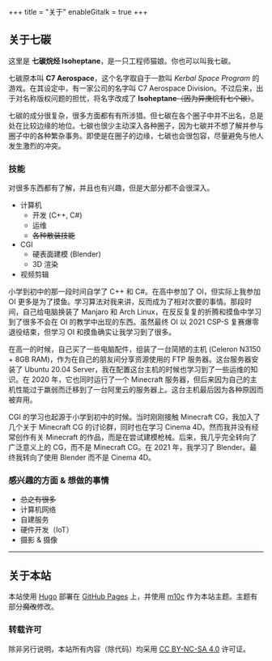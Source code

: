 +++
title = "关于"
enableGitalk = true
+++

## 关于七碳
这里是 **七碳烷烃 Isoheptane**，是一只工程师猫娘。你也可以叫我七碳。

七碳原本叫 **C7 Aerospace**，这个名字取自于一款叫 *Kerbal Space Program* 的游戏。在其设定中，有一家公司的名字叫 C7 Aerospace Division。不过后来，出于对名称版权问题的担忧，将名字改成了 **Isoheptane**~~（因为异庚烷有七个碳）~~。

七碳的成分很复杂，很多方面都有有所涉猎。但七碳在各个圈子中并不出名，总是处在比较边缘的地位。七碳也很少主动深入各种圈子，因为七碳并不想了解并参与圈子中的各种繁杂事务。即使是在圈子的边缘，七碳也会很包容，尽量避免与他人发生激烈的冲突。

### 技能
对很多东西都有了解，并且也有兴趣，但是大部分都不会很深入。
- 计算机
  - 开发 (C++, C#)
  - 运维
  - ~~各种散装技能~~
- CGI
  - 硬表面建模 (Blender)
  - 3D 渲染
- 视频剪辑  

小学到初中的那一段时间自学了 C++ 和 C#。在高中参加了 OI，但实际上我参加 OI 更多是为了摸鱼。学习算法对我来讲，反而成为了相对次要的事情。那段时间，自己给电脑换装了 Manjaro 和 Arch Linux，在反反复复的折腾和摸鱼中学习到了很多不会在 OI 的教学中出现的东西。虽然最终 OI 以 2021 CSP-S 复赛爆零退役结束，但学习 OI 和摸鱼确实让我学习到了很多。  

在高一的时候，自己买了一些电脑配件，组装了一台简陋的主机 (Celeron N3150 + 8GB RAM)，作为在自己的朋友间分享资源使用的 FTP 服务器。这台服务器安装了 Ubuntu 20.04 Server，我在配置这台主机的时候也学习到了一些运维的知识。在 2020 年，它也同时运行了一个 Minecraft 服务器，但后来因为自己的主机性能过于羸弱而迁移到了一台阿里云的服务器上。这台主机最后因为各种原因而被弃用。  

CGI 的学习也起源于小学到初中的时候。当时刚刚接触 Minecraft CG，我加入了几个关于 Minecraft CG 的讨论群，同时也在学习 Cinema 4D。然而我并没有经常创作有关 Minecraft 的作品，而是在尝试建模枪械。后来，我几乎完全转向了广泛意义上的 CG，而不是 Minecraft CG。在 2021 年，我学习了 Blender。最终我转向了使用 Blender 而不是 Cinema 4D。  

### 感兴趣的方面 & 想做的事情
- ~~总之有很多~~
- 计算机网络
- 自建服务
- 硬件开发（IoT）
- 摄影 & 摄像

---

## 关于本站
本站使用 [Hugo](https://gohugo.io/) 部署在 [GitHub Pages](https://pages.github.com/) 上，并使用 [m10c](https://github.com/vaga/hugo-theme-m10c)  作为本站主题。主题有部分~~魔改~~修改。  
### 转载许可  
除非另行说明，本站所有内容（除代码）均采用 [CC BY-NC-SA 4.0](https://creativecommons.org/licenses/by-nc-sa/4.0/deed.zh) 许可证。